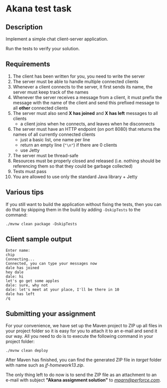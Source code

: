 Akana test task
===========
Description
-------------------

Implement a simple chat client-server application.

Run the tests to verify your solution.

Requirements
-----------------------
1. The client has been written for you, you need to write the server
2. The server must be able to handle multiple connected clients
3. Whenever a client connects to the server, it first sends its name, the server must keep track of the names
4. Whenever the server receives a message from a client, it must prefix the message with the name of the client and send this prefixed message to all **other** connected clients
5. The server must also send **X has joined** and **X has left** messages to all clients
    * a client joins when he connects, and leaves when he disconnects
6. The server must have an HTTP endpoint (on port 8080) that returns the names of all currently connected clients
    * just a basic list, one name per line
    * return an empty line (`"\n"`) if there are 0 clients
    * use Jetty
7. The server must be thread-safe
8. Resources must be properly closed and released (i.e. nothing should be referencing them so that they could be garbage collected)
9. Tests must pass
10. You are allowed to use only the standard Java library + Jetty

Various tips
-----------------------

If you still want to build the application without fixing the tests, then you can do that by skipping them in the build by adding `-DskipTests` to the command:
```shell
./mvnw clean package -DskipTests
```

Client sample output
-----------------------
```
Enter name:
chip
Connecting...
Connected, you can type your messages now
dale has joined
hey dale
dale: hi
let's go get some apples
dale: sure, why not
dale: let's meet at your place, I'll be there in 10
dale has left
/q
```

Submitting your assignment
--------------------------

For your convenience, we have set up the Maven project to ZIP up all files in your project folder
so it is easy for you to attach it to an e-mail and send it our way. 
All you need to do is to execute the following command in your project folder:

```
./mvnw clean deploy
```

After Maven has finished, you can find the generated ZIP file in *target* folder with name such as 
*jf-homework13.zip*.

The only thing left to do now is to send the ZIP file as an attachment to an e-mail 
with subject **"Akana assignment solution"** to *mparn@perforce.com*.